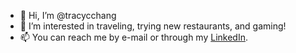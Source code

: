 - 👋 Hi, I’m @tracycchang
- 👀 I’m interested in traveling, trying new restaurants, and gaming!
- 📫 You can reach me by e-mail or through my [LinkedIn](https://www.linkedin.com/in/tracycchang/).


<!---
tracycchang/tracycchang is a ✨ special ✨ repository because its `README.md` (this file) appears on your GitHub profile.
You can click the Preview link to take a look at your changes.
--->
